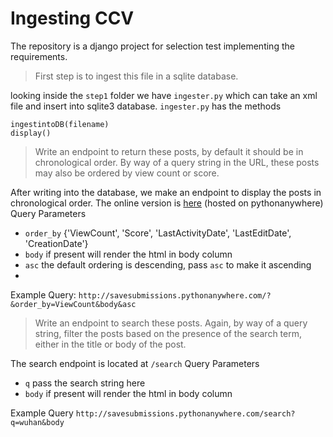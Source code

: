 # Ingesting CCV

The repository is a django project for selection test implementing the requirements.
> First step is to ingest this file in a sqlite database.

looking inside the `step1` folder we have `ingester.py` which can take an xml file and insert into sqlite3 database.
`ingester.py` has the methods
```
ingestintoDB(filename)
display()
```
> Write an endpoint to return these posts, by default it should be in chronological order. By way of a query string in the URL, these posts may also be ordered by view count or score.

After writing into the database, we make an endpoint to display the posts in chronological order. 
The online version is [here](http://savesubmissions.pythonanywhere.com) (hosted on pythonanywhere)
Query Parameters
 - `order_by` {'ViewCount', 'Score', 'LastActivityDate', 'LastEditDate', 'CreationDate'}
 - `body` if present will render the html in body column
 - `asc` the default ordering is descending, pass `asc` to make it ascending
 - 
Example Query: 
`http://savesubmissions.pythonanywhere.com/?&order_by=ViewCount&body&asc`

>  Write an endpoint to search these posts. Again, by way of a query string, filter the posts based on the presence of the search term, either in the title or body of the post.

The search endpoint is located at `/search`
Query Parameters
 - `q` pass the search string here
 - `body` if present will render the html in body column

Example Query
`http://savesubmissions.pythonanywhere.com/search?q=wuhan&body`